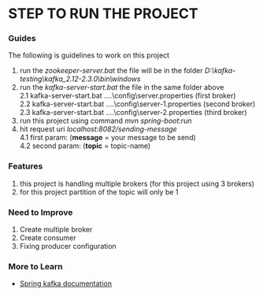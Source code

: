 # STEP TO RUN THE PROJECT
### Guides
The following is guidelines to work on this project
1. run the *zookeeper-server.bat* the file will be in the folder 
   *D:\kafka-testing\kafka_2.12-2.3.0\bin\windows*
2. run the *kafka-server-start.bat* the file in the same folder above
    <br>2.1 kafka-server-start.bat ..\..\config\server.properties (first broker)
    <br>2.2 kafka-server-start.bat ..\..\config\server-1.properties (second broker)
    <br>2.3 kafka-server-start.bat ..\..\config\server-2.properties (third broker)
3. run this project using command *mvn spring-boot:run* 
4. hit request uri *localhost:8082/sending-message*
    <br/>4.1 first param: (<b>message</b> = your message to be send)
    <br/>4.2 second param: (<b>topic</b> = topic-name)
    
### Features
1. this project is handling multiple brokers (for this project using 3 brokers)
2. for this project partition of the topic will only be 1

### Need to Improve
1. Create multiple broker
2. Create consumer
3. Fixing producer configuration

### More to Learn
* [Spring kafka documentation](https://docs.spring.io/spring-kafka/docs/2.3.3.RELEASE/reference/html)
